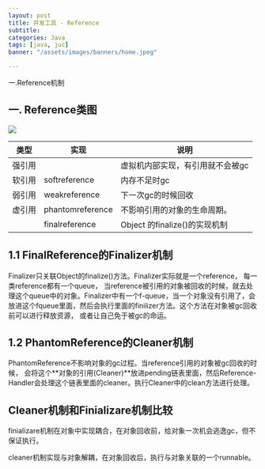 ```yaml
---
layout: post
title: 并发工具 - Reference
subtitle:
categories: Java
tags: [java, juc]
banner: "/assets/images/banners/home.jpeg"

---
```


一.Reference机制

## **一. Reference类图**

![]({{site.url}}/assets/images/2020-03-04-Reference详细解析.assets/image-20220322180046477.png)

| 类型   | 实现             | 说明                             |
| ------ | ---------------- | -------------------------------- |
| 强引用 |                  | 虚拟机内部实现，有引用就不会被gc |
| 软引用 | softreference    | 内存不足时gc                     |
| 弱引用 | weakreference    | 下一次gc的时候回收               |
| 虚引用 | phantomreference | 不影响引用的对象的生命周期。     |
|        | finalreference   | Object 的finalize()的实现机制    |

 

## **1.1 FinalReference的Finalizer机制**

Finalizer只关联Object的finalize()方法。Finalizer实际就是一个reference， 每一类reference都有一个queue， 当reference被引用的对象被回收的时候，就去处理这个queue中的对象。Finalizer中有一个f-queue，当一个对象没有引用了，会放进这个fqueue里面，然后会执行里面的finilizer方法。这个方法在对象被gc回收前可以进行释放资源， 或者让自己免于被gc的命运。



## **1.2 PhantomReference的Cleaner机制**

PhantomReference不影响对象的gc过程。当reference引用的对象被gc回收的时候， 会将这个**对象的引用(Cleaner)**放进pending链表里面，然后Reference-Handler会处理这个链表里面的cleaner。执行Cleaner中的clean方法进行处理。

## **Cleaner机制和Finializare机制比较**

finializare机制在对象中实现耦合，在对象回收前，给对象一次机会逃逸gc，但不保证执行。

cleaner机制实现与对象解耦，在对象回收后，执行与对象关联的一个runnable。
